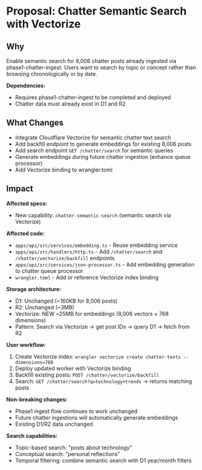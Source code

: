 # Proposal: Chatter Semantic Search with Vectorize

## Why

Enable semantic search for 8,006 chatter posts already ingested via phase1-chatter-ingest. Users want to search by topic or concept rather than browsing chronologically or by date.

**Dependencies:**
- Requires phase1-chatter-ingest to be completed and deployed
- Chatter data must already exist in D1 and R2

## What Changes

- Integrate Cloudflare Vectorize for semantic chatter text search
- Add backfill endpoint to generate embeddings for existing 8,006 posts
- Add search endpoint `GET /chatter/search` for semantic queries
- Generate embeddings during future chatter ingestion (enhance queue processor)
- Add Vectorize binding to wrangler.toml

## Impact

**Affected specs:**
- New capability: `chatter-semantic-search` (semantic search via Vectorize)

**Affected code:**
- `apps/api/src/services/embedding.ts` - Reuse embedding service
- `apps/api/src/handlers/http.ts` - Add `/chatter/search` and `/chatter/vectorize/backfill` endpoints
- `apps/api/src/services/json-processor.ts` - Add embedding generation to chatter queue processor
- `wrangler.toml` - Add or reference Vectorize index binding

**Storage architecture:**
- D1: Unchanged (~160KB for 8,006 posts)
- R2: Unchanged (~3MB)
- Vectorize: NEW ~25MB for embeddings (8,006 vectors × 768 dimensions)
- Pattern: Search via Vectorize → get post IDs → query D1 → fetch from R2

**User workflow:**
1. Create Vectorize index: `wrangler vectorize create chatter-texts --dimensions=768`
2. Deploy updated worker with Vectorize binding
3. Backfill existing posts: `POST /chatter/vectorize/backfill`
4. Search: `GET /chatter/search?q=technology+trends` → returns matching posts

**Non-breaking changes:**
- Phase1 ingest flow continues to work unchanged
- Future chatter ingestions will automatically generate embeddings
- Existing D1/R2 data unchanged

**Search capabilities:**
- Topic-based search: "posts about technology"
- Conceptual search: "personal reflections"
- Temporal filtering: combine semantic search with D1 year/month filters
